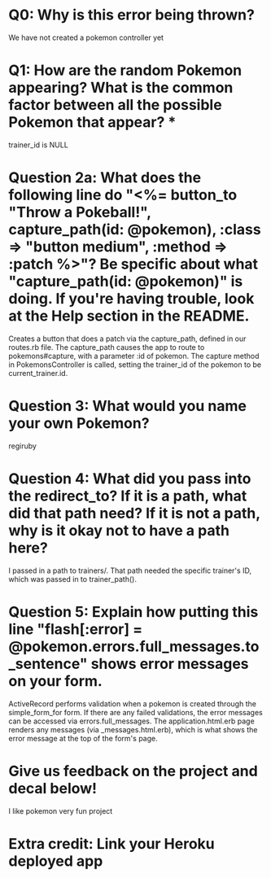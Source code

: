 # Q0: Why is this error being thrown?
We have not created a pokemon controller yet


# Q1: How are the random Pokemon appearing? What is the common factor between all the possible Pokemon that appear? *
trainer_id is NULL


# Question 2a: What does the following line do "<%= button_to "Throw a Pokeball!", capture_path(id: @pokemon), :class => "button medium", :method => :patch %>"? Be specific about what "capture_path(id: @pokemon)" is doing. If you're having trouble, look at the Help section in the README.
Creates a button that does a patch via the capture_path, defined in our routes.rb file. The capture_path causes the app to route to pokemons#capture, with a parameter :id of pokemon. The capture method in PokemonsController is called, setting the trainer_id of the pokemon to be current_trainer.id.


# Question 3: What would you name your own Pokemon?
regiruby


# Question 4: What did you pass into the redirect_to? If it is a path, what did that path need? If it is not a path, why is it okay not to have a path here?
I passed in a path to trainers/. That path needed the specific trainer's ID, which was passed in to trainer_path(). 


# Question 5: Explain how putting this line "flash[:error] = @pokemon.errors.full_messages.to_sentence" shows error messages on your form.
ActiveRecord performs validation when a pokemon is created through the simple_form_for form. If there are any failed validations, the error messages can be accessed via errors.full_messages. The application.html.erb page renders any messages (via _messages.html.erb), which is what shows the error message at the top of the form's page.

# Give us feedback on the project and decal below!
I like pokemon very fun project

# Extra credit: Link your Heroku deployed app
